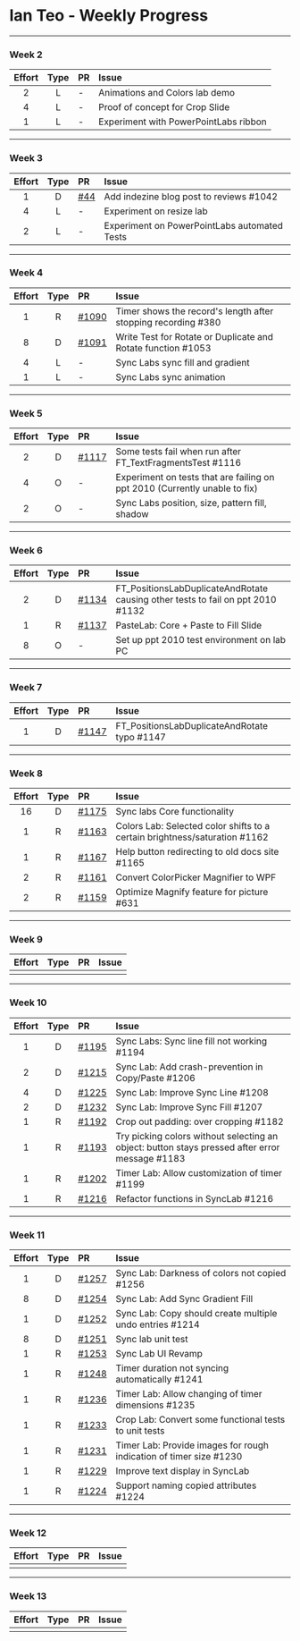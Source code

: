 # Ian Teo - Weekly Progress

---

### Week 2

Effort| Type | PR | Issue
:----:|:----:|:-----------|:------
2 | L | - | Animations and Colors lab demo
4 | L | - | Proof of concept for Crop Slide
1 | L | - | Experiment with PowerPointLabs ribbon

---
### Week 3

Effort| Type | PR | Issue
:----:|:----:|:-----------|:------
1 | D | [#44](https://github.com/PowerPointLabs/PowerPointLabs-Website/pull/44) | Add indezine blog post to reviews #1042
4 | L | - | Experiment on resize lab
2 | L | - | Experiment on PowerPointLabs automated Tests


---
### Week 4

Effort| Type | PR | Issue
:----:|:----:|:-----------|:------
1 | R | [#1090](https://github.com/PowerPointLabs/PowerPointLabs/pull/1090) | Timer shows the record's length after stopping recording #380
8 | D | [#1091](https://github.com/PowerPointLabs/PowerPointLabs/pull/1091) | Write Test for Rotate or Duplicate and Rotate function #1053
4 | L | - | Sync Labs sync fill and gradient
1 | L | - | Sync Labs sync animation
 
---
### Week 5

Effort| Type | PR | Issue
:----:|:----:|:-----------|:------
2 | D | [#1117](https://github.com/PowerPointLabs/PowerPointLabs/pull/1117) | Some tests fail when run after FT_TextFragmentsTest #1116
4 | O | - | Experiment on tests that are failing on ppt 2010 (Currently unable to fix)
2 | O | - | Sync Labs position, size, pattern fill, shadow
 
---
### Week 6

Effort| Type | PR | Issue
:----:|:----:|:-----------|:------
2 | D | [#1134](https://github.com/PowerPointLabs/PowerPointLabs/pull/1134) | FT_PositionsLabDuplicateAndRotate causing other tests to fail on ppt 2010 #1132 
1 | R | [#1137](https://github.com/PowerPointLabs/PowerPointLabs/pull/1137) | PasteLab: Core + Paste to Fill Slide
8 | O | - | Set up ppt 2010 test environment on lab PC
 
---
### Week 7

Effort| Type | PR | Issue
:----:|:----:|:-----------|:------
1 | D | [#1147](https://github.com/PowerPointLabs/PowerPointLabs/pull/1148) | FT_PositionsLabDuplicateAndRotate typo #1147
 
---
### Week 8

Effort| Type | PR | Issue
:----:|:----:|:-----------|:------
16 | D | [#1175](https://github.com/PowerPointLabs/PowerPointLabs/pull/1175) | Sync labs Core functionality
1 | R | [#1163](https://github.com/PowerPointLabs/PowerPointLabs/pull/1163) | Colors Lab: Selected color shifts to a certain brightness/saturation #1162
1 | R | [#1167](https://github.com/PowerPointLabs/PowerPointLabs/pull/1167) | Help button redirecting to old docs site #1165
2 | R | [#1161](https://github.com/PowerPointLabs/PowerPointLabs/pull/1161) | Convert ColorPicker Magnifier to WPF
2 | R | [#1159](https://github.com/PowerPointLabs/PowerPointLabs/pull/1159) | Optimize Magnify feature for picture #631

---
### Week 9

Effort| Type | PR | Issue
:----:|:----:|:-----------|:------
 |  |  | 
 
---
### Week 10

Effort| Type | PR | Issue
:----:|:----:|:-----------|:------
1 | D | [#1195](https://github.com/PowerPointLabs/PowerPointLabs/pull/1195) | Sync Labs: Sync line fill not working #1194
2 | D | [#1215](https://github.com/PowerPointLabs/PowerPointLabs/pull/1215) | Sync Lab: Add crash-prevention in Copy/Paste #1206
4 | D | [#1225](https://github.com/PowerPointLabs/PowerPointLabs/pull/1225) | Sync Lab: Improve Sync Line #1208
2 | D | [#1232](https://github.com/PowerPointLabs/PowerPointLabs/pull/1232) | Sync Lab: Improve Sync Fill #1207
1 | R | [#1192](https://github.com/PowerPointLabs/PowerPointLabs/issues/1192) | Crop out padding: over cropping #1182
1 | R | [#1193](https://github.com/PowerPointLabs/PowerPointLabs/pull/1193) | Try picking colors without selecting an object: button stays pressed after error message #1183
1 | R | [#1202](https://github.com/PowerPointLabs/PowerPointLabs/pull/1202) | Timer Lab: Allow customization of timer #1199
1 | R | [#1216](https://github.com/PowerPointLabs/PowerPointLabs/pull/1216) | Refactor functions in SyncLab #1216
 
---
### Week 11

Effort| Type | PR | Issue
:----:|:----:|:-----------|:------
1 | D | [#1257](https://github.com/PowerPointLabs/PowerPointLabs/pull/1257) | Sync Lab: Darkness of colors not copied #1256
8 | D | [#1254](https://github.com/PowerPointLabs/PowerPointLabs/pull/1254) | Sync Lab: Add Sync Gradient Fill
1 | D | [#1252](https://github.com/PowerPointLabs/PowerPointLabs/pull/1252) | Sync Lab: Copy should create multiple undo entries #1214
8 | D | [#1251](https://github.com/PowerPointLabs/PowerPointLabs/pull/1251) | Sync lab unit test
1 | R | [#1253](https://github.com/PowerPointLabs/PowerPointLabs/pull/1251) | Sync Lab UI Revamp
1 | R | [#1248](https://github.com/PowerPointLabs/PowerPointLabs/pull/1248) | Timer duration not syncing automatically #1241
1 | R | [#1236](https://github.com/PowerPointLabs/PowerPointLabs/pull/1236) | Timer Lab: Allow changing of timer dimensions #1235
1 | R | [#1233](https://github.com/PowerPointLabs/PowerPointLabs/pull/1233) | Crop Lab: Convert some functional tests to unit tests
1 | R | [#1231](https://github.com/PowerPointLabs/PowerPointLabs/pull/1231) | Timer Lab: Provide images for rough indication of timer size #1230
1 | R | [#1229](https://github.com/PowerPointLabs/PowerPointLabs/pull/1229) | Improve text display in SyncLab
1 | R | [#1224](https://github.com/PowerPointLabs/PowerPointLabs/pull/1227) | Support naming copied attributes #1224
 
---
### Week 12

Effort| Type | PR | Issue
:----:|:----:|:-----------|:------
 |  |  | 
 
---
### Week 13

Effort| Type | PR | Issue
:----:|:----:|:-----------|:------
 |  |  | 
 
